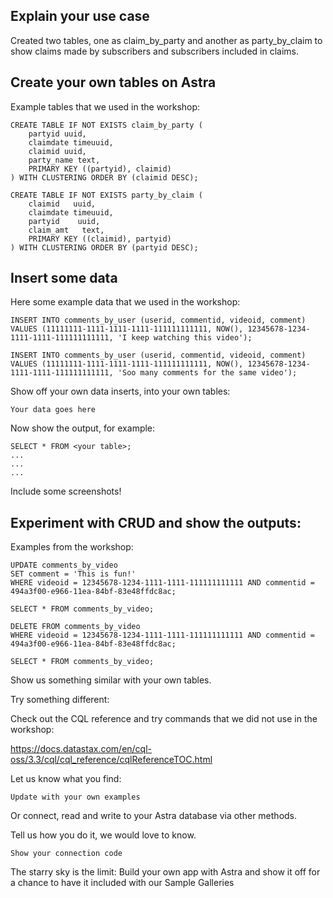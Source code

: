 ## Explain your use case ##

Created two tables, one as claim_by_party and another as party_by_claim to show claims made by subscribers and subscribers included in claims.

## Create your own tables on Astra ##

Example tables that we used in the workshop:

```
CREATE TABLE IF NOT EXISTS claim_by_party (
    partyid uuid,
    claimdate timeuuid,
    claimid uuid,
    party_name text,
    PRIMARY KEY ((partyid), claimid)
) WITH CLUSTERING ORDER BY (claimid DESC);

CREATE TABLE IF NOT EXISTS party_by_claim (
    claimid   uuid,
    claimdate timeuuid,
    partyid    uuid,
    claim_amt   text,
    PRIMARY KEY ((claimid), partyid)
) WITH CLUSTERING ORDER BY (partyid DESC);
```



## Insert some data ##

Here some example data that we used in the workshop:

```
INSERT INTO comments_by_user (userid, commentid, videoid, comment)
VALUES (11111111-1111-1111-1111-111111111111, NOW(), 12345678-1234-1111-1111-111111111111, 'I keep watching this video');

INSERT INTO comments_by_user (userid, commentid, videoid, comment)
VALUES (11111111-1111-1111-1111-111111111111, NOW(), 12345678-1234-1111-1111-111111111111, 'Soo many comments for the same video');
```

Show off your own data inserts, into your own tables:

```
Your data goes here
```

Now show the output, for example:

```
SELECT * FROM <your table>;
...
...
...
```

Include some screenshots!

## Experiment with CRUD and show the outputs: ##

Examples from the workshop:

```
UPDATE comments_by_video 
SET comment = 'This is fun!' 
WHERE videoid = 12345678-1234-1111-1111-111111111111 AND commentid = 494a3f00-e966-11ea-84bf-83e48ffdc8ac;

SELECT * FROM comments_by_video;
```

```
DELETE FROM comments_by_video 
WHERE videoid = 12345678-1234-1111-1111-111111111111 AND commentid = 494a3f00-e966-11ea-84bf-83e48ffdc8ac;

SELECT * FROM comments_by_video;
```

Show us something similar with your own tables.

Try something different:

Check out the CQL reference and try commands that we did not use in the workshop:

https://docs.datastax.com/en/cql-oss/3.3/cql/cql_reference/cqlReferenceTOC.html

Let us know what you find:

```
Update with your own examples
```

Or connect, read and write to your Astra database via other methods.

Tell us how you do it, we would love to know. 

```
Show your connection code
```

The starry sky is the limit: Build your own app with Astra and show it off for a chance to have it included with our Sample Galleries



